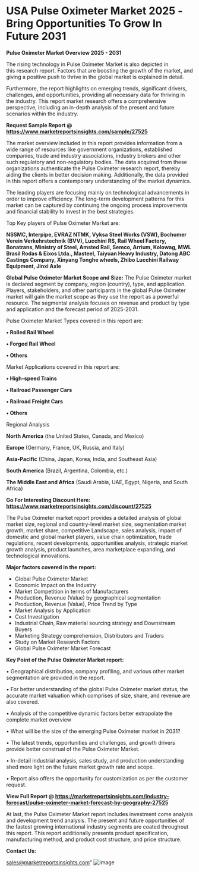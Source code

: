 # USA Pulse Oximeter Market 2025 -Bring Opportunities To Grow In Future 2031

<Strong> Pulse Oximeter Market Overview 2025 - 2031</strong>

The rising technology in Pulse Oximeter Market is also depicted in this research report. Factors that are boosting the growth of the market, and giving a positive push to thrive in the global market is explained in detail.

Furthermore, the report highlights on emerging trends, significant drivers, challenges, and opportunities, providing all necessary data for thriving in the industry. This report market research offers a comprehensive perspective, including an in-depth analysis of the present and future scenarios within the industry.

<strong>Request Sample Report @ <a href=https://www.marketreportsinsights.com/sample/27525>https://www.marketreportsinsights.com/sample/27525</a></strong>

The market overview included in this report provides information from a wide range of resources like government organizations, established companies, trade and industry associations, industry brokers and other such regulatory and non-regulatory bodies. The data acquired from these organizations authenticate the Pulse Oximeter research report, thereby aiding the clients in better decision making. Additionally, the data provided in this report offers a contemporary understanding of the market dynamics.

The leading players are focusing mainly on technological advancements in order to improve efficiency. The long-term development patterns for this market can be captured by continuing the ongoing process improvements and financial stability to invest in the best strategies.

Top Key players of Pulse Oximeter Market are:

<strong>NSSMC, Interpipe, EVRAZ NTMK, Vyksa Steel Works (VSW), Bochumer Verein Verkehrstechnik (BVV), Lucchini RS, Rail Wheel Factory, Bonatrans, Ministry of Steel, Amsted Rail, Semco, Arrium, Kolowag, MWL Brasil Rodas & Eixos Ltda., Masteel, Taiyuan Heavy Industry, Datong ABC Castings Company, Xinyang Tonghe wheels, Zhibo Lucchini Railway Equipment, Jinxi Axle</strong>

<strong><b>Global Pulse Oximeter Market Scope and Size:</b></strong>
The Pulse Oximeter market is declared segment by company, region (country), type, and application. Players, stakeholders, and other participants in the global Pulse Oximeter market will gain the market scope as they use the report as a powerful resource. The segmental analysis focuses on revenue and product by type and application and the forecast period of 2025-2031.

Pulse Oximeter Market Types covered in this report are:

<strong>• Rolled Rail Wheel

• Forged Rail Wheel

• Others</strong>

Market Applications covered in this report are:

<strong>• High-speed Trains

• Railroad Passenger Cars

• Railroad Freight Cars

• Others</strong> 

Regional Analysis

<strong>North America</strong> (the United States, Canada, and Mexico)

<strong>Europe</strong> (Germany, France, UK, Russia, and Italy)

<strong>Asia-Pacific</strong> (China, Japan, Korea, India, and Southeast Asia)

<strong>South America</strong> (Brazil, Argentina, Colombia, etc.)

<strong>The Middle East and Africa</strong> (Saudi Arabia, UAE, Egypt, Nigeria, and South Africa)

<strong>Go For Interesting Discount Here: <a href=https://www.marketreportsinsights.com/discount/27525>https://www.marketreportsinsights.com/discount/27525</a></strong>

The Pulse Oximeter market report provides a detailed analysis of global market size, regional and country-level market size, segmentation market growth, market share, competitive Landscape, sales analysis, impact of domestic and global market players, value chain optimization, trade regulations, recent developments, opportunities analysis, strategic market growth analysis, product launches, area marketplace expanding, and technological innovations.

<strong><b>Major factors covered in the report:</b></strong>
<ul>
  <li>Global Pulse Oximeter Market </li>
  <li>Economic Impact on the Industry</li>
  <li>Market Competition in terms of Manufacturers</li>
  <li>Production, Revenue (Value) by geographical segmentation</li>
  <li>Production, Revenue (Value), Price Trend by Type</li>
  <li>Market Analysis by Application</li>
  <li>Cost Investigation</li>
  <li>Industrial Chain, Raw material sourcing strategy and Downstream Buyers</li>
  <li>Marketing Strategy comprehension, Distributors and Traders</li>
  <li>Study on Market Research Factors</li>
  <li>Global Pulse Oximeter Market Forecast</li>
</ul>

<strong><b>Key Point of the Pulse Oximeter Market report:</b></strong>

• Geographical distribution, company profiling, and various other market segmentation are provided in the report.

• For better understanding of the global Pulse Oximeter market status, the accurate market valuation which comprises of size, share, and revenue are also covered.

• Analysis of the competitive dynamic factors better extrapolate the complete market overview

• What will be the size of the emerging Pulse Oximeter market in 2031?

• The latest trends, opportunities and challenges, and growth drivers provide better construal of the Pulse Oximeter Market.

• In-detail industrial analysis, sales study, and production understanding shed more light on the future market growth rate and scope.

• Report also offers the opportunity for customization as per the customer request.

<strong><b>View Full Report @ <a href=https://marketreportsinsights.com/industry-forecast/pulse-oximeter-market-forecast-by-geography-27525>https://marketreportsinsights.com/industry-forecast/pulse-oximeter-market-forecast-by-geography-27525</a></b></strong>


At last, the Pulse Oximeter Market report includes investment come analysis and development trend analysis. The present and future opportunities of the fastest growing international industry segments are coated throughout this report. This report additionally presents product specification, manufacturing method, and product cost structure, and price structure.

<strong>Contact Us:</strong>

sales@marketreportsinsights.com"
![image](https://github.com/user-attachments/assets/92ecabfd-95ef-42f5-b499-9a712b9e7eda)

